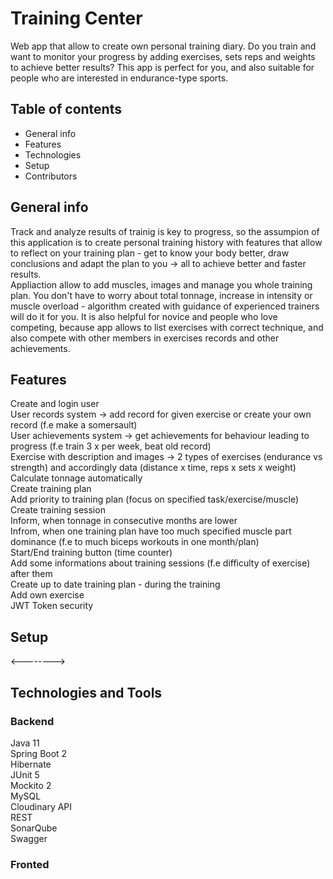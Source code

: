 # Training Center 

Web app that allow to create own personal training diary. Do you train and want to monitor your progress by adding exercises, sets reps and weights to achieve better results? This app is perfect for you, and also suitable for people who are interested in endurance-type sports.


## Table of contents
* General info
* Features
* Technologies 
* Setup
* Contributors

## General info

Track and analyze results of trainig is key to progress, so the assumpion of this application is to create personal training history with features that allow to reflect on your training plan - get to know your body better, draw conclusions and adapt the plan to you -> all to achieve better and faster results. <br> Appliaction allow to add muscles, images and manage you whole training plan. You don't have to worry about total tonnage, increase in intensity or muscle overload - algorithm created with guidance of experienced trainers will do it for you. It is also helpful for novice and people who love competing, because app allows to list exercises with correct technique, and also compete with other members in exercises records and other achievements.

## Features
Create and login user <br>
User records system -> add record for given exercise or create your own record (f.e make a somersault) <br>
User achievements system -> get achievements for behaviour leading to progress (f.e train 3 x per week, beat old record) <br>
Exercise with description and images -> 2 types of exercises (endurance vs strength) and accordingly data (distance x time, reps x sets x weight) <br>
Calculate tonnage automatically <br>
Create training plan <br>
Add priority to training plan (focus on specified task/exercise/muscle) <br>
Create training session <br>
Inform, when tonnage in consecutive months are lower <br>
Infrom, when one training plan have too much specified muscle part dominance (f.e to much biceps workouts in one month/plan) <br>
Start/End training button (time counter) <br>
Add some informations about training sessions (f.e difficulty of exercise) after them <br>
Create up to date training plan - during the training <br>
Add own exercise <br>
JWT Token security <br>

## Setup
<-------->

## Technologies and Tools

### Backend 
 Java 11 <br>
 Spring Boot 2 <br>
 Hibernate <br>
 JUnit 5 <br>
 Mockito 2 <br>
 MySQL <br>
 Cloudinary API <br>
 REST <br>
 SonarQube <br>
 Swagger <br>
 
### Fronted

